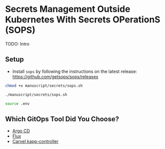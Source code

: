 # Secrets Management Outside Kubernetes With Secrets OPerationS (SOPS)

TODO: Intro

## Setup

* Install `sops` by following the instructions on the latest release: https://github.com/getsops/sops/releases

```bash
chmod +x manuscript/secrets/sops.sh

./manuscript/secrets/sops.sh

source .env
```

## Which GitOps Tool Did You Choose?

* [Argo CD](sops-argocd.md)
* [Flux](sops-flux.md)
* [Carvel kapp-controller](sops-kapp.md)

